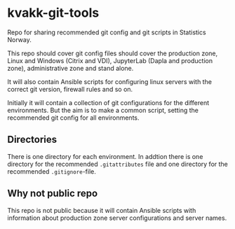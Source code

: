 # kvakk-git-tools
Repo for sharing recommended git config and git scripts in Statistics Norway.

This repo should cover git config files should cover the production zone, Linux
and Windows (Citrix and VDI), JupyterLab (Dapla and production zone),
administrative zone and stand alone.

It will also contain Ansible scripts for configuring linux servers with the
correct git version, firewall rules and so on.

Initially it will contain a collection of git configurations for the different
environments. But the aim is to make a common script, setting the recommended
git config for all environments.

## Directories
There is one directory for each environment. In addtion there is one directory
for the recommended `.gitattributes` file and one directory for the recommended
`.gitignore`-file.

## Why not public repo
This repo is not public because it will contain Ansible scripts with
information about production zone server configurations and server names.